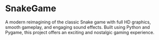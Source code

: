 # SnakeGame
A modern reimagining of the classic Snake game with full HD graphics, smooth gameplay, and engaging sound effects. Built using Python and Pygame, this project offers an exciting and nostalgic gaming experience.
